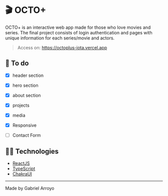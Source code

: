 # 🎬 OCTO+
OCTO+ is an interactive web app made for those who love movies and series.
The final project consists of login authentication and pages with unique information for each series/movie and actors.
> Access on: https://octoplus-iota.vercel.app


## 🧠 To do
- [x] header section
- [x] hero section
- [x] about section
- [x] projects
- [x] media
- [x] Responsive
- [ ] Contact Form


## 👩‍💻 Technologies
- [ReactJS](https://reactjs.org)
- [TypeScript](https://www.typescriptlang.org/)
- [ChakraUI](https://chakra-ui.com/)


--- 

Made by Gabriel Arroyo
